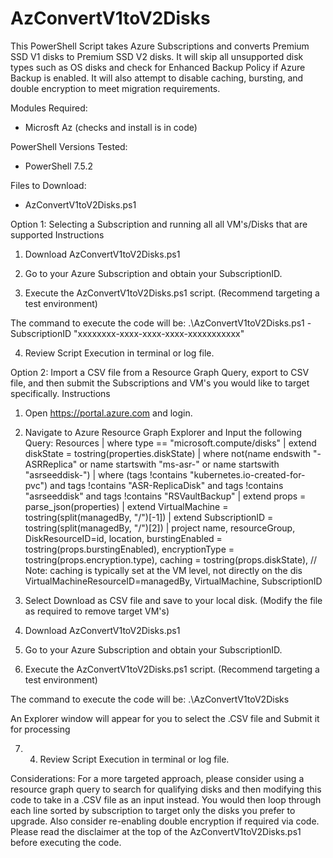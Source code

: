 # AzConvertV1toV2Disks
 
This PowerShell Script takes Azure Subscriptions and converts Premium SSD V1 disks to Premium SSD V2 disks. It will skip all unsupported disk types such as OS disks and check for Enhanced Backup Policy if Azure Backup is enabled. It will also attempt to disable caching, bursting, and double encryption to meet migration requirements.

Modules Required:
* Microsft Az (checks and install is in code)

PowerShell Versions Tested:
* PowerShell 7.5.2

Files to Download:
* AzConvertV1toV2Disks.ps1

Option 1: Selecting a Subscription and running all all VM's/Disks that are supported
Instructions
1. Download AzConvertV1toV2Disks.ps1

2. Go to your Azure Subscription and obtain your SubscriptionID.

3. Execute the AzConvertV1toV2Disks.ps1 script. (Recommend targeting a test environment)

The command to execute the code will be: 
.\AzConvertV1toV2Disks.ps1 -SubscriptionID "xxxxxxxx-xxxx-xxxx-xxxx-xxxxxxxxxxx"

4. Review Script Execution in terminal or log file.


Option 2: Import a CSV file from a Resource Graph Query, export to CSV file, and then submit the Subscriptions and VM's you would like to target specifically.
Instructions
1. Open https://portal.azure.com and login.

2. Navigate to Azure Resource Graph Explorer and Input the following Query:
 Resources
| where type == "microsoft.compute/disks"
| extend diskState = tostring(properties.diskState)
| where not(name endswith "-ASRReplica" or name startswith "ms-asr-" or name startswith "asrseeddisk-")
| where (tags !contains "kubernetes.io-created-for-pvc") and tags !contains "ASR-ReplicaDisk" and tags !contains "asrseeddisk" and tags !contains "RSVaultBackup"
| extend props = parse_json(properties)
| extend VirtualMachine = tostring(split(managedBy, "/")[-1])
| extend SubscriptionID = tostring(split(managedBy, "/")[2])
| project
   name,
   resourceGroup,
   DiskResourceID=id,
   location,
   burstingEnabled = tostring(props.burstingEnabled),
   encryptionType = tostring(props.encryption.type),
   caching = tostring(props.diskState), // Note: caching is typically set at the VM level, not directly on the dis
   VirtualMachineResourceID=managedBy,
   VirtualMachine,
   SubscriptionID
   
3. Select Download as CSV file and save to your local disk. (Modify the file as required to remove target VM's)

4. Download AzConvertV1toV2Disks.ps1

5. Go to your Azure Subscription and obtain your SubscriptionID.

6. Execute the AzConvertV1toV2Disks.ps1 script. (Recommend targeting a test environment)

The command to execute the code will be: 
.\AzConvertV1toV2Disks

An Explorer window will appear for you to select the .CSV file and Submit it for processing

7. 4. Review Script Execution in terminal or log file.

Considerations:
For a more targeted approach, please consider using a resource graph query to search for qualifying disks and then modifying this code to take in a .CSV file as an input instead. You would then loop through each line sorted by subscription to target only the disks you prefer to upgrade. Also consider re-enabling double encryption if required via code. Please read the disclaimer at the top of the AzConvertV1toV2Disks.ps1 before executing the code.
